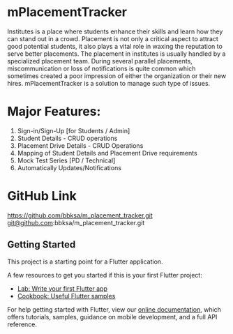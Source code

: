 # mPlacementTracker

Institutes is a place where students enhance their skills and learn how they can stand out in a crowd. Placement is not only a critical aspect to attract good potential students, it also plays a vital role in waxing the reputation to serve better placements. The placement in institutes is usually handled by a specialized placement team. During several parallel placements, miscommunication or loss of notifications is quite common which sometimes created a poor impression of either the organization or their new hires. mPlacementTracker is a solution to manage such type of issues.

# Major Features:

1. Sign-in/Sign-Up [for Students / Admin]
2. Student Details - CRUD operations
3. Placement Drive Details - CRUD Operations
4. Mapping of Student Details and Placement Drive requirements
5. Mock Test Series [PD / Technical]
6. Automatically Updates/Notifications

# GitHub Link

https://github.com/bbksa/m_placement_tracker.git
git@github.com:bbksa/m_placement_tracker.git

## Getting Started

This project is a starting point for a Flutter application.

A few resources to get you started if this is your first Flutter project:

- [Lab: Write your first Flutter app](https://flutter.dev/docs/get-started/codelab)
- [Cookbook: Useful Flutter samples](https://flutter.dev/docs/cookbook)

For help getting started with Flutter, view our
[online documentation](https://flutter.dev/docs), which offers tutorials,
samples, guidance on mobile development, and a full API reference.
